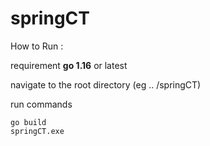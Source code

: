 # springCT


How to Run : 

requirement **go 1.16** or latest

navigate to the root directory (eg .. /springCT)

run commands

```
go build
springCT.exe
```

